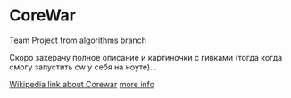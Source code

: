 # CoreWar
Team Project from algorithms branch

Скоро захерачу полное описание и картиночки с гивками (тогда когда смогу запустить cw у себя на ноуте)...

[Wikipedia link about Corewar](https://en.wikipedia.org/wiki/Core_War)
[more info](https://github.com/UF42/Corewar/blob/master/Corewar.en.pdf)
